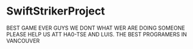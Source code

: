 # SwiftStrikerProject
BEST GAME EVER
GUYS WE DONT WHAT WER ARE DOING SOMEONE PLEASE HELP US 
ATT HA0-TSE AND LUIS. THE BEST PROGRAMERS IN VANCOUVER
